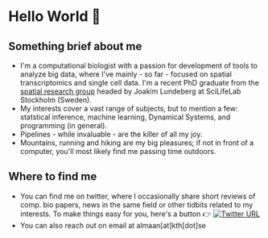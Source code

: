 # Hello World 👋

## Something brief about me

- I'm a computational biologist with a passion for development of tools to analyze big data, where I've mainly - so far - focused on spatial transcriptomics and single cell data. I'm a recent PhD graduate from the [spatial research group](https://www.spatialresearch.org/) headed by Joakim Lundeberg at SciLifeLab Stockholm (Sweden).
- My interests cover a vast range of subjects, but to mention a few: statstical inference, machine learning, Dynamical Systems, and programming (in general).
- Pipelines - while invaluable - are the killer of all my joy.
- Mountains, running and hiking are my big pleasures; if not in front of a computer, you'll most likely find me passing time outdoors.

## Where to find me
- You can find me on twitter, where I occasionally share short reviews of comp. bio papers, news in the same field or other tidbits related to my interests. To make things easy for you, here's a button :point_right:  [![Twitter URL](https://img.shields.io/twitter/url/https/twitter.com/aalmaander.svg?style=social&label=Follow%20%40aalmaander)](https://twitter.com/aalmaander)
- You can also reach out on email at almaan[at]kth[dot]se

<!--
**almaan/almaan** is a ✨ _special_ ✨ repository because its `README.md` (this file) appears on your GitHub profile.

Here are some ideas to get you started:

- 🔭 I’m currently working on ...
- 🌱 I’m currently learning ...
- 👯 I’m looking to collaborate on ...
- 🤔 I’m looking for help with ...
- 💬 Ask me about ...
- 📫 How to reach me: ...
- 😄 Pronouns: ...
- ⚡ Fun fact: ...
-->

